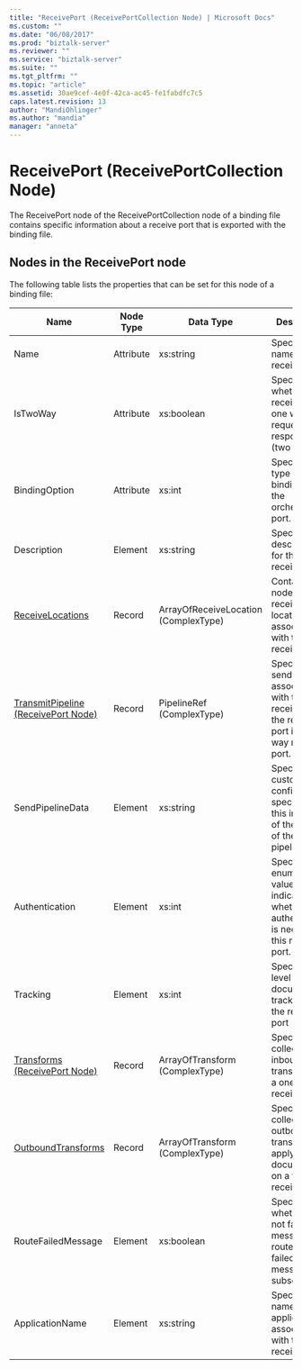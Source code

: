 ```yaml
---
title: "ReceivePort (ReceivePortCollection Node) | Microsoft Docs"
ms.custom: ""
ms.date: "06/08/2017"
ms.prod: "biztalk-server"
ms.reviewer: ""
ms.service: "biztalk-server"
ms.suite: ""
ms.tgt_pltfrm: ""
ms.topic: "article"
ms.assetid: 30ae9cef-4e0f-42ca-ac45-fe1fabdfc7c5
caps.latest.revision: 13
author: "MandiOhlinger"
ms.author: "mandia"
manager: "anneta"
---
```

# ReceivePort (ReceivePortCollection Node)
The ReceivePort node of the ReceivePortCollection node of a binding file contains specific information about a receive port that is exported with the binding file.  
  
## Nodes in the ReceivePort node  
 The following table lists the properties that can be set for this node of a binding file:  
  
|**Name**|**Node Type**|**Data Type**|**Description**|**Restrictions**|**Comments**|  
|--------------|-------------------|-------------------|---------------------|----------------------|------------------|  
|Name|Attribute|xs:string|Specifies the name of the receive port.|Not required|Default value: empty|  
|IsTwoWay|Attribute|xs:boolean|Specifies whether the receive port is one way or is request-response (two way).|Required|Default value: none<br /><br /> Possible values are documented in [MSBTS_SendPort.IsTwoWay Property (WMI)](../core/msbts-sendport-istwoway-property-wmi.md)|  
|BindingOption|Attribute|xs:int|Specifies the type of binding for the orchestration port.|Required|Default value: none<br /><br /> Possible values are documented in the [Microsoft.BizTalk.ExplorerOM.BindingType](http://msdn.microsoft.com/library/microsoft.biztalk.explorerom.bindingtype.aspx) enumeration.|  
|Description|Element|xs:string|Specifies a description for the receive port.|Required|Default value: empty|  
|[ReceiveLocations](../core/receivelocations-receiveport-node.md)|Record|ArrayOfReceiveLocation (ComplexType)|Container node for the receive locations associated with this receive port.|Not required.|Default value: none|  
|[TransmitPipeline (ReceivePort Node)](../core/transmitpipeline-receiveport-node.md)|Record|PipelineRef (ComplexType)|Specifies the send pipeline associated with the receive port if the receive port is a two way receive port.|Not required|Default value: none|  
|SendPipelineData|Element|xs:string|Specifies the custom configuration specific to this instance of the usage of the pipeline.|Not required|Default value: empty.|  
|Authentication|Element|xs:int|Specifies an enumeration value indicating whether authentication is needed at this receive port.|Required|Default value: none<br /><br /> Possible values are documented in the [Microsoft.BizTalk.ExplorerOM.AuthenticationType](http://msdn.microsoft.com/library/microsoft.biztalk.explorerom.authenticationtype.aspx) enumeration.|  
|Tracking|Element|xs:int|Specifies the level of document tracking for the receive port|Required|Default value: none<br /><br /> Possible values are documented in the [Microsoft.BizTalk.ExplorerOM.TrackingTypes](http://msdn.microsoft.com/library/microsoft.biztalk.explorerom.trackingtypes.aspx) enumeration.|  
|[Transforms (ReceivePort Node)](../core/transforms-receiveport-node.md)|Record|ArrayOfTransform (ComplexType)|Specifies the collection of inbound transforms of a one way receive port.|Not required|Default value: none|  
|[OutboundTransforms](../core/outboundtransforms-receiveport-node.md)|Record|ArrayOfTransform (ComplexType)|Specifies the collection of outbound transforms to apply to documents on a two-way receive port|Not required|Default value: none|  
|RouteFailedMessage|Element|xs:boolean|Specifies whether or not failed messages are routed to failed message subscribers.|Required|Default value: none<br /><br /> Possible values are documented in [MSBTS_SendPort.RouteFailedMessage Property (WMI)](../core/msbts-sendport-routefailedmessage-property-wmi.md)|  
|ApplicationName|Element|xs:string|Specifies the name of the application associated with the receive port.|Required|Default value: empty<br /><br /> Possible values are documented in the **ISSOMapping Interface (COM)** [!INCLUDE[ui-guidance-developers-reference](../includes/ui-guidance-developers-reference.md)]|